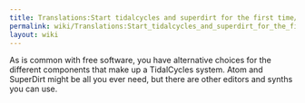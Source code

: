 ```yaml
---
title: Translations:Start tidalcycles and superdirt for the first time/45/en
permalink: wiki/Translations:Start_tidalcycles_and_superdirt_for_the_first_time/45/en/
layout: wiki
---
```


As is common with free software, you have alternative choices for the
different components that make up a TidalCycles system. Atom and
SuperDirt might be all you ever need, but there are other editors and
synths you can use.
